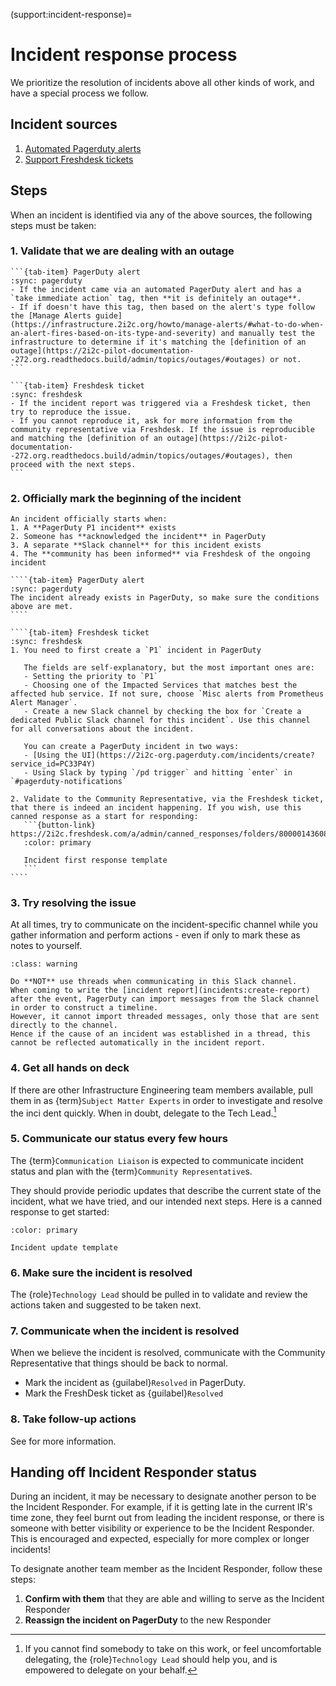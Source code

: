 (support:incident-response)=
# Incident response process

We prioritize the resolution of incidents above all other kinds of work, and have a special process we follow.

## Incident sources

1. [Automated Pagerduty alerts](https://infrastructure.2i2c.org/topic/monitoring-alerting/alerting)
2. [Support Freshdesk tickets](support:index)

## Steps
When an incident is identified via any of the above sources, the following steps must be taken:

### 1. Validate that we are dealing with an outage
   ````{tab-set}
   ```{tab-item} PagerDuty alert
   :sync: pagerduty
   - If the incident came via an automated PagerDuty alert and has a `take immediate action` tag, then **it is definitely an outage**.
   - If if doesn't have this tag, then based on the alert's type follow the [Manage Alerts guide](https://infrastructure.2i2c.org/howto/manage-alerts/#what-to-do-when-an-alert-fires-based-on-its-type-and-severity) and manually test the infrastructure to determine if it's matching the [definition of an outage](https://2i2c-pilot-documentation--272.org.readthedocs.build/admin/topics/outages/#outages) or not.
   ```

   ```{tab-item} Freshdesk ticket
   :sync: freshdesk
   - If the incident report was triggered via a Freshdesk ticket, then try to reproduce the issue.
   - If you cannot reproduce it, ask for more information from the community representative via Freshdesk. If the issue is reproducible and matching the [definition of an outage](https://2i2c-pilot-documentation--272.org.readthedocs.build/admin/topics/outages/#outages), then proceed with the next steps.
   ```
   ````

### 2. Officially mark the beginning of the incident
   ```{important}
   An incident officially starts when:
   1. A **PagerDuty P1 incident** exists
   2. Someone has **acknowledged the incident** in PagerDuty
   3. A separate **Slack channel** for this incident exists
   4. The **community has been informed** via Freshdesk of the ongoing incident
   ```

   `````{tab-set}
   ````{tab-item} PagerDuty alert
   :sync: pagerduty
   The incident already exists in PagerDuty, so make sure the conditions above are met.
   ````

   ````{tab-item} Freshdesk ticket
   :sync: freshdesk
   1. You need to first create a `P1` incident in PagerDuty

      The fields are self-explanatory, but the most important ones are:
      - Setting the priority to `P1`
      - Choosing one of the Impacted Services that matches best the affected hub service. If not sure, choose `Misc alerts from Prometheus Alert Manager`.
      - Create a new Slack channel by checking the box for `Create a dedicated Public Slack channel for this incident`. Use this channel for all conversations about the incident.

      You can create a PagerDuty incident in two ways:
      - [Using the UI](https://2i2c-org.pagerduty.com/incidents/create?service_id=PC33P4Y)
      - Using Slack by typing `/pd trigger` and hitting `enter` in `#pagerduty-notifications`

   2. Validate to the Community Representative, via the Freshdesk ticket, that there is indeed an incident happening. If you wish, use this canned response as a start for responding:
      ```{button-link} https://2i2c.freshdesk.com/a/admin/canned_responses/folders/80000143608/responses/80000247490/edit
      :color: primary

      Incident first response template
      ```
   ````
   `````

### 3. Try resolving the issue
   At all times, try to communicate on the incident-specific channel while you gather information and perform actions - even if only to mark these as notes to yourself.

   ```{admonition} Do not use threaded Slack messages
   :class: warning

   Do **NOT** use threads when communicating in this Slack channel.
   When coming to write the [incident report](incidents:create-report) after the event, PagerDuty can import messages from the Slack channel in order to construct a timeline.
   However, it cannot import threaded messages, only those that are sent directly to the channel.
   Hence if the cause of an incident was established in a thread, this cannot be reflected automatically in the incident report.
   ```

### 4. Get all hands on deck
   If there are other Infrastructure Engineering team members available, pull them in as {term}`Subject Matter Experts` in order to investigate and resolve the inci
   dent quickly. When in doubt, delegate to the Tech Lead.[^note-on-delegation]

### 5. Communicate our status every few hours
   The {term}`Communication Liaison` is expected to communicate incident status and plan with the {term}`Community Representative`s.

   They should provide periodic updates that describe the current state of the incident, what we have tried, and our intended next steps. Here is a canned response to get started:

   ```{button-link} https://2i2c.freshdesk.com/a/admin/canned_responses/folders/80000143608/responses/80000247492/edit
   :color: primary

   Incident update template
   ```
### 6. Make sure the incident is resolved
   The {role}`Technology Lead` should be pulled in to validate and review the actions taken and suggested to be taken next.

### 7. Communicate when the incident is resolved
   When we believe the incident is resolved, communicate with the Community Representative that things should be back to normal.
   - Mark the incident as {guilabel}`Resolved` in PagerDuty.
   - Mark the FreshDesk ticket as {guilabel}`Resolved`

### 8. Take follow-up actions
   See [](incidents:after) for more information.

[^note-on-delegation]: If you cannot find somebody to take on this work, or feel uncomfortable delegating, the {role}`Technology Lead` should help you, and is empowered to delegate on your behalf.

## Handing off Incident Responder status

During an incident, it may be necessary to designate another person to be the Incident Responder.
For example, if it is getting late in the current IR's time zone, they feel burnt out from leading the incident response, or there is someone with better visibility or experience to be the Incident Responder.
This is encouraged and expected, especially for more complex or longer incidents!

To designate another team member as the Incident Responder, follow these steps:

1. **Confirm with them** that they are able and willing to serve as the Incident Responder
2. **Reassign the incident on PagerDuty** to the new Responder